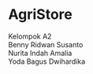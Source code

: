 # AgriStore

Kelompok A2<br/>
Benny Ridwan Susanto<br/>
Nurita Indah Amalia<br/>
Yoda Bagus Dwihardika<br/>
